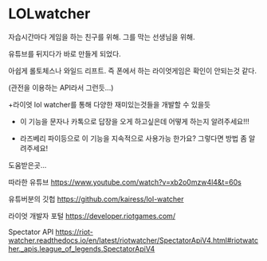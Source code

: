# LOLwatcher

자습시간마다 게임을 하는 친구를 위해. 그를 막는 선생님을 위해.

유튜브를 뒤지다가 바로 만들게 되었다.

아쉽게 롤토체스나 와일드 리프트. 즉 폰에서 하는 라이엇게임은 확인이 안되는것 같다.

(관전을 이용하는 API라서 그런듯...)

+라이엇 lol watcher를 통해 다양한 재미있는것들을 개발할 수 있을듯

+ 이 기능을 문자나 카톡으로 답장을 오게 하고싶은데 어떻게 하는지 알려주세요!!!

+ 라즈베리 파이등으로 이 기능을 지속적으로 사용가능 한가요? 그렇다면 방법 좀 알려주세요!



도움받은곳...

따라한 유튜브 https://www.youtube.com/watch?v=xb2o0mzw4l4&t=60s

유튜버분의 깃헙 https://github.com/kairess/lol-watcher

라이엇 개발자 포털 https://developer.riotgames.com/

Spectator API https://riot-watcher.readthedocs.io/en/latest/riotwatcher/SpectatorApiV4.html#riotwatcher._apis.league_of_legends.SpectatorApiV4
